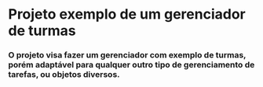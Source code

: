 # Projeto exemplo de um gerenciador de turmas
### O projeto visa fazer um gerenciador com exemplo de turmas, porém adaptável para qualquer outro tipo de gerenciamento de tarefas, ou objetos diversos.

